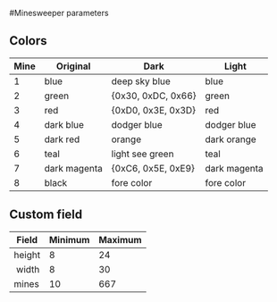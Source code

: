 #Minesweeper parameters

## Colors

| Mine | Original     | Dark               | Light              |
|------|--------------|--------------------|--------------------|
| 1    | blue         | deep sky blue      | blue               |
| 2    | green        | {0x30, 0xDC, 0x66} | green              |
| 3    | red          | {0xD0, 0x3E, 0x3D} | red                |
| 4    | dark blue    | dodger blue        | dodger blue        |
| 5    | dark red     | orange             | dark orange        |
| 6    | teal         | light see green    | teal               |
| 7    | dark magenta | {0xC6, 0x5E, 0xE9} | dark magenta       |
| 8    | black        | fore color         | fore color         |

## Custom field

| Field  | Minimum | Maximum |
|--------|---------|---------|
| height | 8       | 24      |
| width  | 8       | 30      |
| mines  | 10      | 667     |
